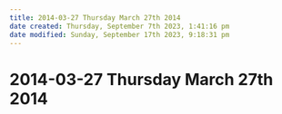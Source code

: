 ```yaml
---
title: 2014-03-27 Thursday March 27th 2014
date created: Thursday, September 7th 2023, 1:41:16 pm
date modified: Sunday, September 17th 2023, 9:18:31 pm
---
```


# 2014-03-27 Thursday March 27th 2014
